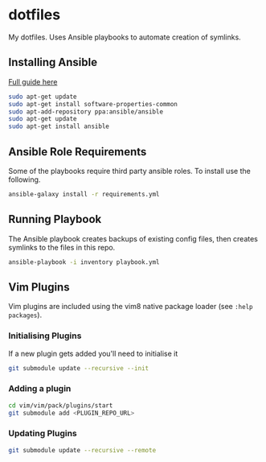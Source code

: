 # dotfiles
My dotfiles. Uses Ansible playbooks to automate creation of symlinks.

## Installing Ansible
[Full guide here](http://docs.ansible.com/ansible/latest/installation_guide/intro_installation.html)
```bash
sudo apt-get update
sudo apt-get install software-properties-common
sudo apt-add-repository ppa:ansible/ansible
sudo apt-get update
sudo apt-get install ansible
```
## Ansible Role Requirements
Some of the playbooks require third party ansible roles. To install use the following.
```bash
ansible-galaxy install -r requirements.yml
```

## Running Playbook
The Ansible playbook creates backups of existing config files, then creates symlinks to the files in this repo.
```bash
ansible-playbook -i inventory playbook.yml
```

## Vim Plugins
Vim plugins are included using the vim8 native package loader (see `:help packages`).

### Initialising Plugins
If a new plugin gets added you'll need to initialise it
```bash
git submodule update --recursive --init
```

### Adding a plugin
```bash
cd vim/vim/pack/plugins/start
git submodule add <PLUGIN_REPO_URL>
```

### Updating Plugins
```bash
git submodule update --recursive --remote
```
